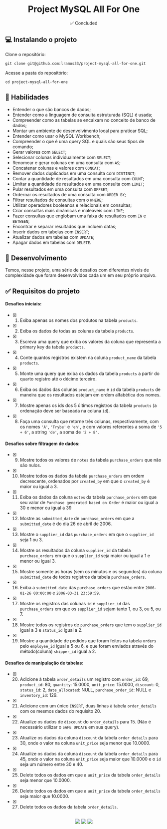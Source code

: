 <h1 align="center">Project MySQL All For One</h1>

<p align="center">✅ Concluded</p>

## 💻 Instalando o projeto

Clone o repositório:

```
git clone git@github.com:lramos33/project-mysql-all-for-one.git
```

Acesse a pasta do repositório:

```
cd project-mysql-all-for-one
```

## 🚀 Habilidades

- Entender o que são bancos de dados;
- Entender como a linguagem de consulta estruturada (SQL) é usada;
- Compreender como as tabelas se encaixam no conceito de banco de dados;
- Montar um ambiente de desenvolvimento local para praticar SQL;
- Entender como usar o MySQL Workbench;
- Compreender o que é uma query SQL e quais são seus tipos de comando;
- Gerar valores com `SELECT`;
- Selecionar colunas individualmente com `SELECT`;
- Renomear e gerar colunas em uma consulta com `AS`;
- Concatenar colunas e valores com `CONCAT`;
- Remover dados duplicados em uma consulta com `DISTINCT`;
- Contar a quantidade de resultados em uma consulta com `COUNT`;
- Limitar a quantidade de resultados em uma consulta com `LIMIT`;
- Pular resultados em uma consulta com `OFFSET`;
- Ordernar os resultados de uma consulta com `ORDER BY`;
- Filtrar resultados de consultas com o `WHERE`;
- Utilizar operadores booleanos e relacionais em consultas;
- Criar consultas mais dinâmicas e maleáveis com `LIKE`;
- Fazer consultas que englobam uma faixa de resultados com `IN` e `BETWEEN`;
- Encontrar e separar resultados que incluem datas;
- Inserir dados em tabelas com `INSERT`;
- Atualizar dados em tabelas com `UPDATE`;
- Apagar dados em tabelas com `DELETE`.

## 🔧 Desenvolvimento

Temos, nesse projeto, uma série de desafios com diferentes níveis de complexidade que foram desenvolvidos cada um em seu próprio arquivo.

## ✅ Requisitos do projeto

#### Desafios iniciais:

- [x] 1. Exiba apenas os nomes dos produtos na tabela `products`.
- [x] 2. Exiba os dados de todas as colunas da tabela `products`.
- [x] 3. Escreva uma query que exiba os valores da coluna que representa a primary key da tabela `products`.
- [x] 4. Conte quantos registros existem na coluna `product_name` da tabela `products`.
- [x] 5. Monte uma query que exiba os dados da tabela `products` a partir do quarto registro até o décimo terceiro.
- [x] 6. Exiba os dados das colunas `product_name` e `id` da tabela `products` de maneira que os resultados estejam em ordem alfabética dos nomes.
- [x] 7. Mostre apenas os ids dos 5 últimos registros da tabela `products` (a ordenação deve ser baseada na coluna `id`).
- [x] 8. Faça uma consulta que retorne três colunas, respectivamente, com os nomes `'A'`, `'Trybe'` e `'eh'`, e com valores referentes a soma de `'5 + 6'`, a string `'de'`, a soma de `'2 + 8'`.

#### Desafios sobre filtragem de dados:

- [x] 9. Mostre todos os valores de `notes` da tabela `purchase_orders` que não são nulos.
- [x] 10. Mostre todos os dados da tabela `purchase_orders` em ordem decrescente, ordenados por `created_by` em que o `created_by` é maior ou igual a 3.
- [x] 11. Exiba os dados da coluna `notes` da tabela `purchase_orders` em que seu valor de `Purchase generated based on Order` é maior ou igual a 30 e menor ou igual a 39
- [x] 12. Mostre as `submitted_date` de `purchase_orders` em que a `submitted_date` é do dia 26 de abril de 2006.
- [x] 13. Mostre o `supplier_id` das `purchase_orders` em que o `supplier_id` seja 1 ou 3.
- [x] 14. Mostre os resultados da coluna `supplier_id` da tabela `purchase_orders` em que o `supplier_id` seja maior ou igual a 1 e menor ou igual 3.
- [x] 15. Mostre somente as horas (sem os minutos e os segundos) da coluna `submitted_date` de todos registros da tabela `purchase_orders`.
- [x] 16. Exiba a `submitted_date` das `purchase_orders` que estão entre `2006-01-26 00:00:00` e `2006-03-31 23:59:59`.
- [x] 17. Mostre os registros das colunas `id` e `supplier_id` das `purchase_orders` em que os `supplier_id` sejam tanto 1, ou 3, ou 5, ou 7.
- [x] 18. Mostre todos os registros de `purchase_orders` que tem o `supplier_id` igual a 3 e `status_id` igual a 2.
- [x] 19. Mostre a quantidade de pedidos que foram feitos na tabela `orders` pelo `employee_id` igual a 5 ou 6, e que foram enviados através do método(coluna) `shipper_id` igual a 2.

#### Desafios de manipulação de tabelas:

- [x] 20. Adicione à tabela `order_details` um registro com `order_id`: 69, `product_id`: 80, `quantity`: 15.0000, `unit_price`: 15.0000, `discount`: 0, `status_id`: 2, `date_allocated`: NULL, `purchase_order_id`: NULL e `inventory_id`: 129.
- [x] 21. Adicione com um único `INSERT`, duas linhas à tabela `order_details` com os mesmos dados do requisito 20.
- [x] 22. Atualize os dados de `discount` do `order_details` para 15. (Não é necessário utilizar o `SAFE UPDATE` em sua query).
- [x] 23. Atualize os dados da coluna `discount` da tabela `order_details` para 30, onde o valor na coluna `unit_price` seja menor que 10.0000.
- [x] 24. Atualize os dados da coluna `discount` da tabela `order_details` para 45, onde o valor na coluna `unit_price` seja maior que 10.0000 e o `id` seja um número entre 30 e 40.
- [x] 25. Delete todos os dados em que a `unit_price` da tabela `order_details` seja menor que 10.0000.
- [x] 26. Delete todos os dados em que a `unit_price` da tabela `order_details` seja maior que 10.0000.
- [x] 27. Delete todos os dados da tabela `order_details`.

##

<div align="center">
  <img src="https://shields.io/github/repo-size/lramos33/project-mysql-all-for-one">
  <img src="https://shields.io/github/languages/top/lramos33/project-mysql-all-for-one">
  <img src="https://shields.io/github/last-commit/lramos33/project-mysql-all-for-one">
</div>